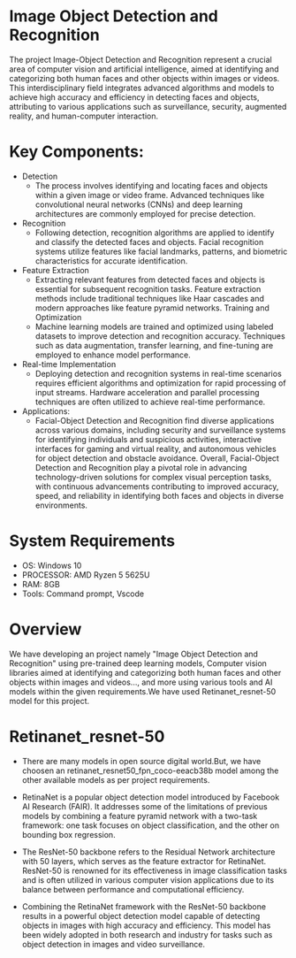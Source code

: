 # Image Object Detection and Recognition
The project Image-Object Detection and Recognition represent a crucial area of computer vision and artificial intelligence, aimed at identifying and categorizing both human faces and other objects within images or videos. This interdisciplinary field integrates advanced algorithms and models to achieve high accuracy and efficiency in detecting faces and objects, attributing to various applications such as surveillance, security, augmented reality, and human-computer interaction.

# Key Components:

 - Detection
    - The process involves identifying and locating faces and objects within a given image or video frame. Advanced techniques like convolutional neural networks (CNNs) and deep learning architectures are commonly employed for precise detection.
 - Recognition
    - Following detection, recognition algorithms are applied to identify and classify the detected faces and objects. Facial recognition systems utilize features like facial landmarks, patterns, and biometric characteristics for accurate identification.
 - Feature Extraction
    -  Extracting relevant features from detected faces and objects is essential for subsequent recognition tasks. Feature extraction methods include traditional techniques like Haar cascades and modern approaches like feature pyramid networks.
Training and Optimization
    - Machine learning models are trained and optimized using labeled datasets to improve detection and recognition accuracy. Techniques such as data augmentation, transfer learning, and fine-tuning are employed to enhance model performance.
 - Real-time Implementation
    - Deploying detection and recognition systems in real-time scenarios requires efficient algorithms and optimization for rapid processing of input streams. Hardware acceleration and parallel processing techniques are often utilized to achieve real-time performance.
 - Applications:
    - Facial-Object Detection and Recognition find diverse applications across various domains, including security and surveillance systems for identifying individuals and suspicious activities, interactive interfaces for gaming and virtual reality, and autonomous vehicles for object detection and obstacle avoidance.
Overall, Facial-Object Detection and Recognition play a pivotal role in advancing technology-driven solutions for complex visual perception tasks, with continuous advancements contributing to improved accuracy, speed, and reliability in identifying both faces and objects in diverse environments.

# System Requirements
 - OS: Windows 10
 - PROCESSOR: AMD Ryzen 5 5625U
 - RAM: 8GB
 - Tools: Command prompt, Vscode

# Overview

We have developing an project namely "Image Object Detection and Recognition" using pre-trained deep learning models, Computer vision libraries aimed at identifying and categorizing both human faces and other objects within images and videos..., and more using various tools and AI models within the given requirements.We have used Retinanet_resnet-50 model for this project.

 # Retinanet_resnet-50
  - There are many models in open source digital world.But, we have choosen an retinanet_resnet50_fpn_coco-eeacb38b model among the other available models as per project requirements.
     
  -  RetinaNet is a popular object detection model introduced by Facebook AI Research (FAIR). It addresses some of the limitations of previous models by combining a feature pyramid network with a two-task framework: one task focuses on object classification, and the other on bounding box regression.

  - The ResNet-50 backbone refers to the Residual Network architecture with 50 layers, which serves as the feature extractor for RetinaNet. ResNet-50 is renowned for its effectiveness in image classification tasks and is often utilized in various computer vision applications due to its balance between performance and computational efficiency.

  - Combining the RetinaNet framework with the ResNet-50 backbone results in a powerful object detection model capable of detecting objects in images with high accuracy and efficiency. This model has been widely adopted in both research and industry for tasks such as object detection in images and video surveillance.
